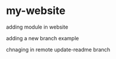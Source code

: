 # my-website
adding module in website

adding a new branch example

chnaging in remote update-readme branch
